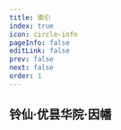 ```yaml
---
title: 索引
index: true
icon: circle-info
pageInfo: false
editLink: false
prev: false
next: false
order: 1
---
```


## 铃仙·优昙华院·因幡